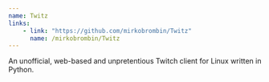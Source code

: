 ```yaml
---
name: Twitz
links: 
    - link: "https://github.com/mirkobrombin/Twitz"
      name: /mirkobrombin/Twitz
---
```

<p>An unofficial, web-based and unpretentious Twitch client for Linux written in Python.</p>
